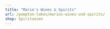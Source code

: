 ```yaml
---
title: "Mario's Wines & Spirits"
url: /pompton-lakes/marios-wines-und-spirits/
shop: Spirituosen
---
```

